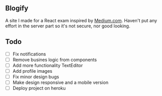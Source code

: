 ## Blogify

A site I made for a React exam inspired by [Medium.com](https://medium.com).
Haven't put any effort in the server part so it's not secure, nor good looking.

## Todo

- [ ] Fix notifications
- [ ] Remove busines logic from components
- [ ] Add more functionality TextEditor
- [ ] Add profile images
- [ ] Fix minor design bugs
- [ ] Make design responsive and a mobile version
- [ ] Deploy project on heroku
